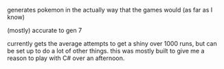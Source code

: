 generates pokemon in the actually way that the games would (as far as I know)

(mostly) accurate to gen 7

currently gets the average attempts to get a shiny over 1000 runs, but can be set up to do a lot of other things. this was mostly built to give me a reason to play with C# over an afternoon.